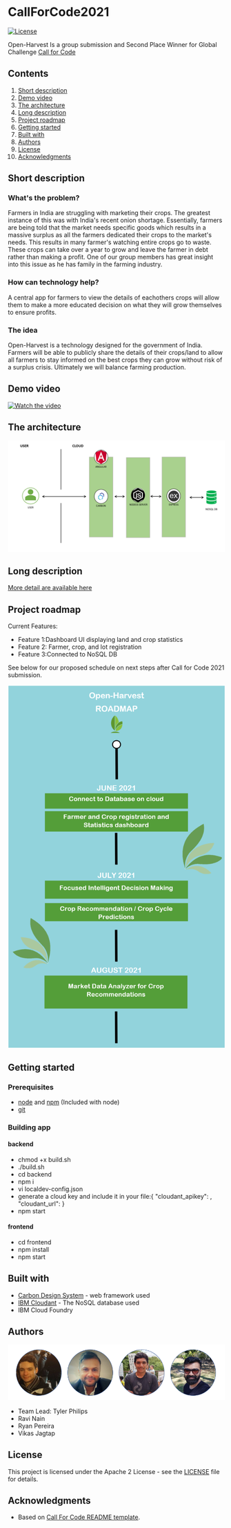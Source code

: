 # CallForCode2021

[![License](https://img.shields.io/badge/License-Apache2-blue.svg)](https://www.apache.org/licenses/LICENSE-2.0) 



Open-Harvest Is a group submission and Second Place Winner for Global Challenge [Call for Code](https://developer.ibm.com/callforcode/) 


## Contents

1. [Short description](#short-description)
1. [Demo video](#demo-video)
1. [The architecture](#the-architecture)
1. [Long description](#long-description)
1. [Project roadmap](#project-roadmap)
1. [Getting started](#getting-started)
1. [Built with](#built-with)
1. [Authors](#authors)
1. [License](#license)
1. [Acknowledgments](#acknowledgments)

## Short description

### What's the problem?

Farmers in India are struggling with marketing their crops. The greatest instance of this was with India's recent onion shortage. Essentially, farmers are being told that the market needs specific goods which results in a massive surplus as all the farmers dedicated their crops to the market's needs. This results in many farmer's watching entire crops go to waste. These crops can take over a year to grow and leave the farmer in debt rather than making a profit. One of our group members has great insight into this issue as he has family in the farming industry.

### How can technology help?
A central app for farmers to view the details of eachothers crops will allow them to make a more educated decision on what they will grow themselves to ensure profits.

### The idea
Open-Harvest is a technology designed for the government of India. Farmers will be able to publicly share the details of their crops/land to allow all farmers to stay informed on the best crops they can grow without risk of a surplus crisis. 
Ultimately we will balance farming production.

## Demo video
[![Watch the video](https://github.com/Open-Harvest/CallForCode2021/blob/main/images/OPENHARVEST1.PNG)](https://www.youtube.com/watch?v=6gZagLno-v8&t=10s)

## The architecture


![Architecture](./images/architecture.PNG)
## Long description
[More detail are available here](./DESCRIPTION.md)

## Project roadmap
Current Features:
- Feature 1:Dashboard UI displaying land and crop statistics
- Feature 2: Farmer, crop, and lot registration
- Feature 3:Connected to NoSQL DB 

See below for our proposed schedule on next steps after Call for Code 2021 submission.

![Roadmap](./images/roadmap2.PNG)

## Getting started

### Prerequisites

* [node](https://nodejs.org/) and [npm](https://www.npmjs.com/) (Included with node)
* [git](https://git-scm.com/)

### Building app
#### backend
- chmod +x build.sh
- ./build.sh
- cd backend
- npm i
- vi localdev-config.json
- generate a cloud key and include it in your file:{ "cloudant_apikey": , "cloudant_url":  }
- npm start
#### frontend
- cd frontend
- npm install
- npm start
## Built with

- [Carbon Design System](https://github.com/Philipsty/carbon-angular-starter) - web framework used
- [IBM Cloudant](https://cloud.ibm.com/catalog?search=cloudant#search_results) - The NoSQL database used
- IBM Cloud Foundry
## Authors

![THETEAM](./images/THE_TEAM.PNG)
- Team Lead: Tyler Philips
- Ravi Nain
- Ryan Pereira
- Vikas Jagtap

## License

This project is licensed under the Apache 2 License - see the [LICENSE](LICENSE) file for details.

## Acknowledgments

- Based on [Call For Code README template](https://github.com/Call-for-Code/Project-Sample/blob/main/README.md).
